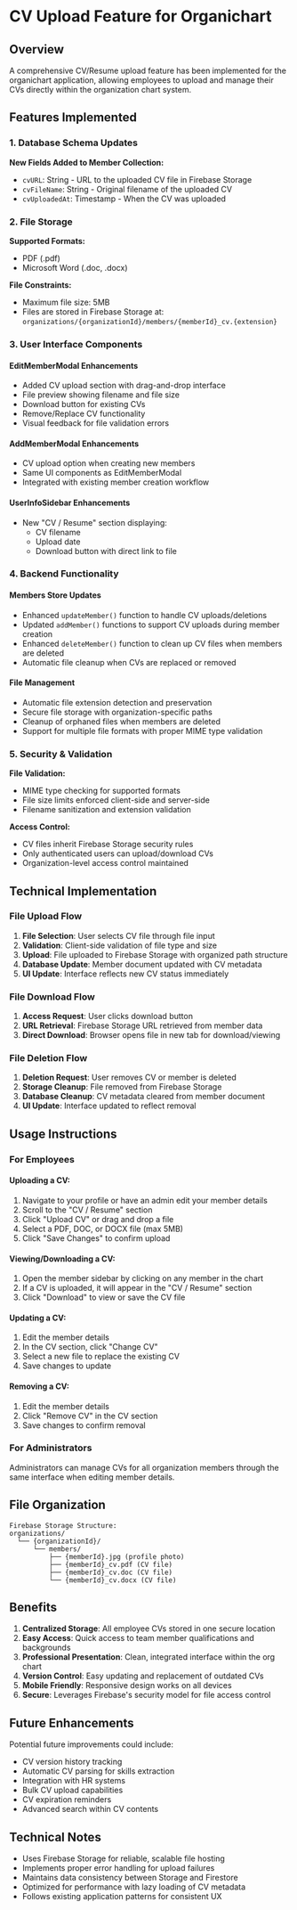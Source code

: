# CV Upload Feature for Organichart

## Overview

A comprehensive CV/Resume upload feature has been implemented for the organichart application, allowing employees to upload and manage their CVs directly within the organization chart system.

## Features Implemented

### 1. Database Schema Updates

**New Fields Added to Member Collection:**
- `cvURL`: String - URL to the uploaded CV file in Firebase Storage
- `cvFileName`: String - Original filename of the uploaded CV
- `cvUploadedAt`: Timestamp - When the CV was uploaded

### 2. File Storage

**Supported Formats:**
- PDF (.pdf)
- Microsoft Word (.doc, .docx)

**File Constraints:**
- Maximum file size: 5MB
- Files are stored in Firebase Storage at: `organizations/{organizationId}/members/{memberId}_cv.{extension}`

### 3. User Interface Components

#### EditMemberModal Enhancements
- Added CV upload section with drag-and-drop interface
- File preview showing filename and file size
- Download button for existing CVs
- Remove/Replace CV functionality
- Visual feedback for file validation errors

#### AddMemberModal Enhancements
- CV upload option when creating new members
- Same UI components as EditMemberModal
- Integrated with existing member creation workflow

#### UserInfoSidebar Enhancements
- New "CV / Resume" section displaying:
  - CV filename
  - Upload date
  - Download button with direct link to file

### 4. Backend Functionality

#### Members Store Updates
- Enhanced `updateMember()` function to handle CV uploads/deletions
- Updated `addMember()` functions to support CV uploads during member creation
- Enhanced `deleteMember()` function to clean up CV files when members are deleted
- Automatic file cleanup when CVs are replaced or removed

#### File Management
- Automatic file extension detection and preservation
- Secure file storage with organization-specific paths
- Cleanup of orphaned files when members are deleted
- Support for multiple file formats with proper MIME type validation

### 5. Security & Validation

**File Validation:**
- MIME type checking for supported formats
- File size limits enforced client-side and server-side
- Filename sanitization and extension validation

**Access Control:**
- CV files inherit Firebase Storage security rules
- Only authenticated users can upload/download CVs
- Organization-level access control maintained

## Technical Implementation

### File Upload Flow

1. **File Selection**: User selects CV file through file input
2. **Validation**: Client-side validation of file type and size
3. **Upload**: File uploaded to Firebase Storage with organized path structure
4. **Database Update**: Member document updated with CV metadata
5. **UI Update**: Interface reflects new CV status immediately

### File Download Flow

1. **Access Request**: User clicks download button
2. **URL Retrieval**: Firebase Storage URL retrieved from member data
3. **Direct Download**: Browser opens file in new tab for download/viewing

### File Deletion Flow

1. **Deletion Request**: User removes CV or member is deleted
2. **Storage Cleanup**: File removed from Firebase Storage
3. **Database Cleanup**: CV metadata cleared from member document
4. **UI Update**: Interface updated to reflect removal

## Usage Instructions

### For Employees

#### Uploading a CV:
1. Navigate to your profile or have an admin edit your member details
2. Scroll to the "CV / Resume" section
3. Click "Upload CV" or drag and drop a file
4. Select a PDF, DOC, or DOCX file (max 5MB)
5. Click "Save Changes" to confirm upload

#### Viewing/Downloading a CV:
1. Open the member sidebar by clicking on any member in the chart
2. If a CV is uploaded, it will appear in the "CV / Resume" section
3. Click "Download" to view or save the CV file

#### Updating a CV:
1. Edit the member details
2. In the CV section, click "Change CV"
3. Select a new file to replace the existing CV
4. Save changes to update

#### Removing a CV:
1. Edit the member details
2. Click "Remove CV" in the CV section
3. Save changes to confirm removal

### For Administrators

Administrators can manage CVs for all organization members through the same interface when editing member details.

## File Organization

```
Firebase Storage Structure:
organizations/
  └── {organizationId}/
      └── members/
          ├── {memberId}.jpg (profile photo)
          ├── {memberId}_cv.pdf (CV file)
          ├── {memberId}_cv.doc (CV file)
          └── {memberId}_cv.docx (CV file)
```

## Benefits

1. **Centralized Storage**: All employee CVs stored in one secure location
2. **Easy Access**: Quick access to team member qualifications and backgrounds
3. **Professional Presentation**: Clean, integrated interface within the org chart
4. **Version Control**: Easy updating and replacement of outdated CVs
5. **Mobile Friendly**: Responsive design works on all devices
6. **Secure**: Leverages Firebase's security model for file access control

## Future Enhancements

Potential future improvements could include:
- CV version history tracking
- Automatic CV parsing for skills extraction
- Integration with HR systems
- Bulk CV upload capabilities
- CV expiration reminders
- Advanced search within CV contents

## Technical Notes

- Uses Firebase Storage for reliable, scalable file hosting
- Implements proper error handling for upload failures
- Maintains data consistency between Storage and Firestore
- Optimized for performance with lazy loading of CV metadata
- Follows existing application patterns for consistent UX